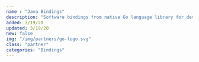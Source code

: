 ```yaml
---
name : "Java Bindings"
description: "Software bindings from native Go language library for developing applications in Java"
added: 3/19/20
updated: 3/19/20
new: false
img: "/img/partners/go-logo.svg"
class: "partner"
categories: "Bindings"
---
```

